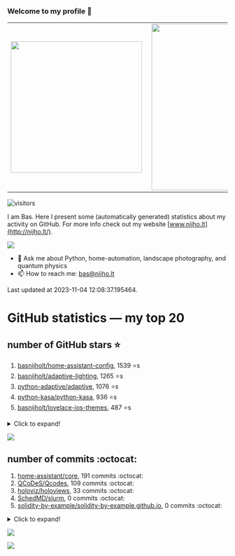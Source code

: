 ### Welcome to my profile 👋

<center>
  <table>
    <tr>
        <td><img width="300px" align="left" src="https://github-readme-stats.vercel.app/api/top-langs/?username=basnijholt&hide=TeX,Jupyter%20Notebook&layout=compact&theme=radical" /></td>
        <td><img align='right' src="https://github-readme-stats.vercel.app/api?username=basnijholt&show_icons=true&theme=radical" width="380"></td>
    </tr>
  </table>
</center>

![visitors](https://visitor-badge.glitch.me/badge?page_id=basnijholt.visitor-badge)

I am Bas. Here I present some (automatically generated) statistics about my activity on GitHub. For more info check out my website [www.nijho.lt](http://nijho.lt/).

![](https://www.nijho.lt/authors/admin/avatar_hu9e60e4b9bc120dfb6a666009f2878da6_182107_250x250_fill_q90_lanczos_center.jpg)

- 💬 Ask me about Python, home-automation, landscape photography, and quantum physics
- 📫 How to reach me: bas@nijho.lt

Last updated at 2023-11-04 12:08:37.195464.

# GitHub statistics — my top 20

## number of GitHub stars ⭐️

1. [basnijholt/home-assistant-config](https://github.com/basnijholt/home-assistant-config/), 1539 ⭐️s
2. [basnijholt/adaptive-lighting](https://github.com/basnijholt/adaptive-lighting/), 1265 ⭐️s
3. [python-adaptive/adaptive](https://github.com/python-adaptive/adaptive/), 1076 ⭐️s
4. [python-kasa/python-kasa](https://github.com/python-kasa/python-kasa/), 936 ⭐️s
5. [basnijholt/lovelace-ios-themes](https://github.com/basnijholt/lovelace-ios-themes/), 487 ⭐️s
<details><summary>Click to expand!</summary>

6. [basnijholt/lovelace-ios-dark-mode-theme](https://github.com/basnijholt/lovelace-ios-dark-mode-theme/), 427 ⭐️s
7. [basnijholt/miflora](https://github.com/basnijholt/miflora/), 358 ⭐️s
8. [basnijholt/rsync-time-machine.py](https://github.com/basnijholt/rsync-time-machine.py/), 347 ⭐️s
9. [topocm/topocm_content](https://github.com/topocm/topocm_content/), 252 ⭐️s
10. [basnijholt/home-assistant-streamdeck-yaml](https://github.com/basnijholt/home-assistant-streamdeck-yaml/), 141 ⭐️s
11. [basnijholt/home-assistant-macbook-touch-bar](https://github.com/basnijholt/home-assistant-macbook-touch-bar/), 92 ⭐️s
12. [basnijholt/markdown-code-runner](https://github.com/basnijholt/markdown-code-runner/), 76 ⭐️s
13. [kwant-project/kwant](https://github.com/kwant-project/kwant/), 76 ⭐️s
14. [basnijholt/home-assistant-streamdeck-yaml-addon](https://github.com/basnijholt/home-assistant-streamdeck-yaml-addon/), 47 ⭐️s
15. [basnijholt/aiokef](https://github.com/basnijholt/aiokef/), 34 ⭐️s
16. [basnijholt/thesis-cover](https://github.com/basnijholt/thesis-cover/), 27 ⭐️s
17. [basnijholt/adaptive-scheduler](https://github.com/basnijholt/adaptive-scheduler/), 21 ⭐️s
18. [basnijholt/instacron](https://github.com/basnijholt/instacron/), 20 ⭐️s
19. [kwant-project/kwant-tutorial-2016](https://github.com/kwant-project/kwant-tutorial-2016/), 16 ⭐️s
20. [basnijholt/addon-otmonitor](https://github.com/basnijholt/addon-otmonitor/), 15 ⭐️s

</details>

![](https://github.com/basnijholt/basnijholt/raw/main/stars_over_time.png)

## number of commits :octocat:

1. [home-assistant/core](https://github.com/home-assistant/core/), 191 commits :octocat:
2. [QCoDeS/Qcodes](https://github.com/QCoDeS/Qcodes/), 109 commits :octocat:
3. [holoviz/holoviews](https://github.com/holoviz/holoviews/), 33 commits :octocat:
4. [SchedMD/slurm](https://github.com/SchedMD/slurm/), 0 commits :octocat:
5. [solidity-by-example/solidity-by-example.github.io](https://github.com/solidity-by-example/solidity-by-example.github.io/), 0 commits :octocat:
<details><summary>Click to expand!</summary>

6. [basnijholt/qcodes-repr](https://github.com/basnijholt/qcodes-repr/), 0 commits :octocat:
7. [craigbarratt/hass-pyscript-jupyter](https://github.com/craigbarratt/hass-pyscript-jupyter/), 0 commits :octocat:
8. [ct-Open-Source/tuya-convert](https://github.com/ct-Open-Source/tuya-convert/), 0 commits :octocat:
9. [conda-forge/staged-recipes](https://github.com/conda-forge/staged-recipes/), 0 commits :octocat:
10. [aiidateam/aiida-core](https://github.com/aiidateam/aiida-core/), 0 commits :octocat:
11. [synesthesiam/hassio-addons](https://github.com/synesthesiam/hassio-addons/), 0 commits :octocat:
12. [Electron-Cash/electrum-locale](https://github.com/Electron-Cash/electrum-locale/), 0 commits :octocat:
13. [Juvawa/HomeAssistant9292OvApiSensor](https://github.com/Juvawa/HomeAssistant9292OvApiSensor/), 0 commits :octocat:
14. [Christophe31/screenutils](https://github.com/Christophe31/screenutils/), 0 commits :octocat:
15. [basnijholt/majorana-nanowire-conductance](https://github.com/basnijholt/majorana-nanowire-conductance/), 0 commits :octocat:
16. [conda-forge/mumps-feedstock](https://github.com/conda-forge/mumps-feedstock/), 0 commits :octocat:
17. [census-instrumentation/opencensus-python](https://github.com/census-instrumentation/opencensus-python/), 0 commits :octocat:
18. [conda-forge/conda-forge.github.io](https://github.com/conda-forge/conda-forge.github.io/), 0 commits :octocat:
19. [basnijholt/kwant-conda-recipes](https://github.com/basnijholt/kwant-conda-recipes/), 0 commits :octocat:
20. [pre-commit/pre-commit](https://github.com/pre-commit/pre-commit/), 0 commits :octocat:

</details>

![](https://github.com/basnijholt/basnijholt/raw/main/commits_per_hour.png)

![](https://github.com/basnijholt/basnijholt/raw/main/commits_per_weekday.png)


